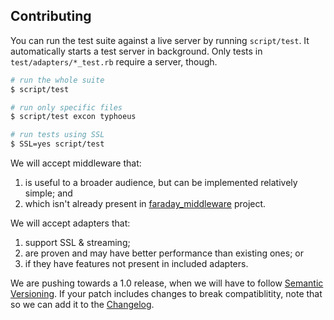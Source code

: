 ## Contributing

You can run the test suite against a live server by running `script/test`. It
automatically starts a test server in background. Only tests in
`test/adapters/*_test.rb` require a server, though.

``` sh
# run the whole suite
$ script/test

# run only specific files
$ script/test excon typhoeus

# run tests using SSL
$ SSL=yes script/test
```

We will accept middleware that:

1. is useful to a broader audience, but can be implemented relatively
   simple; and
2. which isn't already present in [faraday_middleware][] project.

We will accept adapters that:

1. support SSL & streaming;
1. are proven and may have better performance than existing ones; or
2. if they have features not present in included adapters.

We are pushing towards a 1.0 release, when we will have to follow [Semantic
Versioning][semver].  If your patch includes changes to break compatiblitity,
note that so we can add it to the [Changelog][].

[semver]:    http://semver.org/
[changelog]: https://github.com/lostisland/faraday/wiki/Changelog
[faraday_middleware]: https://github.com/lostisland/faraday_middleware/wiki
